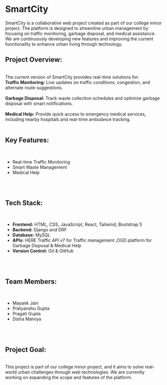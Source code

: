 # SmartCity
SmartCity is a collaborative web project created as part of our college minor project. The platform is designed to streamline urban management by focusing on traffic monitoring, garbage disposal, and medical assistance. We are continuously developing new features and improving the current functionality to enhance urban living through technology.
<br>

## Project Overview:
<br>
The current version of SmartCity provides real-time solutions for:
<br>
<strong>Traffic Monitoring:</strong> Live updates on traffic conditions, congestion, and alternate route suggestions.
<br><br>
<strong>Garbage Disposal:</strong> Track waste collection schedules and optimize garbage disposal with smart notifications.
<br><br>
<strong>Medical Help:</strong> Provide quick access to emergency medical services, including nearby hospitals and real-time ambulance tracking.
<br><br>

## Key Features:
<br>
<ul>
<li>Real-time Traffic Monitoring</li>
<li>Smart Waste Management</li>
<li>Medical Help</li>
</ul>
<br><br>

## Tech Stack:
<br>
<ul>
<li><strong>Frontend:</strong> HTML, CSS, JavaScript, React, Tailwind, Bootstrap 5</li>
<li><strong>Backend:</strong> Django and DRF</li>
<li><strong>Database:</strong> MySQL</li>
<li><strong>APIs:</strong> HERE Traffic API v7 for Traffic management ,OGD platform for Garbage Disposal & Medical Help </li>
<li><strong>Version Control:</strong> Git & GitHub</li>
</ul>
<br><br>

## Team Members:
<br>
<ul>
  <li>Mayank Jain</li>
  <li>Pratyanshu Gupta</li>
  <li>Pragati Gupta</li>
  <li>Disha Malviya</li>
</ul>
<br><br>

## Project Goal:
<br>
This project is part of our college minor project, and it aims to solve real-world urban challenges through web technologies. We are currently working on expanding the scope and features of the platform.
